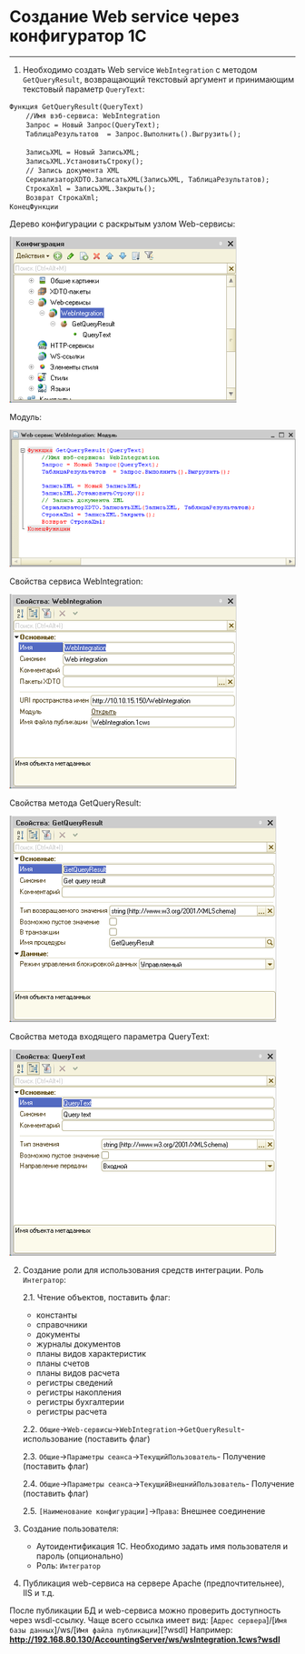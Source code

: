 ﻿# Создание Web service через конфигуратор 1С
-----

1.	Необходимо создать Web service ```WebIntegration``` с методом ```GetQueryResult```, возвращающий текстовый аргумент и принимающим текстовый параметр ```QueryText```:
```
Функция GetQueryResult(QueryText)
    //Имя вэб-сервиса: WebIntegration
    Запрос = Новый Запрос(QueryText);
    ТаблицаРезультатов  = Запрос.Выполнить().Выгрузить();
                
    ЗаписьXML = Новый ЗаписьXML;
    ЗаписьXML.УстановитьСтроку();
    // Запись документа XML
    СериализаторXDTO.ЗаписатьXML(ЗаписьXML, ТаблицаРезультатов);
    СтрокаXml = ЗаписьXML.Закрыть();
    Возврат СтрокаXml;
КонецФункции
```
Дерево конфигурации с раскрытым узлом Web-сервисы:

![LOGO](Images/Configuration.png)

Модуль:

![LOGO](Images/Module.png)

Свойства сервиса WebIntegration:

![LOGO](Images/ServiceProperties.png)

Свойства метода GetQueryResult:

![LOGO](Images/MethodProperties.png)

Свойства метода входящего параметра QueryText:

![LOGO](Images/ParameterProperties.png)

2. Создание роли для использования средств интеграции. Роль ```Интегратор```:

    2.1. Чтение объектов, поставить флаг:
    - константы
    - справочники
    - документы
    - журналы документов
    - планы видов характеристик
    - планы счетов
    - планы видов расчета
    - регистры сведений
    - регистры накопления
    - регистры бухгалтерии
    - регистры расчета

    2.2. ```Общие```->```Web-сервисы```->```WebIntegration```->```GetQueryResult```- использование (поставить флаг)

    2.3. ```Общие```->```Параметры сеанса```->```ТекущийПользователь```- Получение (поставить флаг)

    2.4. ```Общие```->```Параметры сеанса```->```ТекущийВнешнийПользователь```- Получение (поставить флаг)

    2.5. ```[Наименование конфигурации]```->```Права```: Внешнее соединение

3.	Создание пользователя:
    - Аутоидентификация 1С. Необходимо задать имя пользователя и пароль (опционально)
    - Роль: ```Интегратор```
4.	Публикация web-сервиса на сервере Apache (предпочтительнее), IIS и т.д.

После публикации БД и web-сервиса можно проверить доступность через wsdl-ссылку. Чаще всего ссылка имеет вид:
[```Адрес сервера```]/[```Имя базы данных```]/ws/[```Имя файла публикации```][?wsdl]
Например: **http://192.168.80.130/AccountingServer/ws/wsIntegration.1cws?wsdl**

